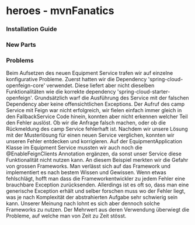 # heroes - mvnFanatics

### Installation Guide

### New Parts

### Problems
Beim Aufsetzen des neuen Equipment Service trafen wir auf einzelne konfigurative Probleme.
Zuerst hatten wir die Dependency 'spring-cloud-openfeign-core' verwendet. 
Diese liefert aber nicht dieselben Funktionalitäten wie die korrekte dependency 'spring-cloud-starter-openfeign'.
Grundsätzlich warf die Ausführung des Service mit der falschen Dependency aber keine offensichtlichen Exceptions.
Der Aufruf des camp Service mit Feign war nicht erfolgreich, wir fielen einfach immer gleich in den FallbackService Code hinein, konnten aber nicht erkennen welcher Teil den Fehler auslöst. Ob wir die Anfrage falsch machen, oder ob die 
Rückmeldung des camp Service fehlerhaft ist. 
Nachdem wir unsere Lösung mit der Musterlösung für einen neuen Service verglichen,
konnten wir unseren Fehler entdecken und korrigieren.
Auf der EquipmentApplication Klasse im Equipment Service mussten wir auch noch die @EnableFeignClients Annotation ergänzen, da sonst unser Service diese Funktionalität nicht nutzen kann.
An diesem Beispiel merkten wir die Gefahr von grossen Frameworks. 
Man verlässt sich auf das Framework und implementiert es nach bestem Wissen und Gewissen. Wenn etwas fehlschlägt, 
hofft man dass die Frameworkentwickler zu jedem Fehler eine brauchbare Exception zurücksenden. 
Allerdings ist es oft so, dass man eine generische Exception erhält und selber forschen muss wo der Fehler liegt, 
was je nach Komplexität der abstrahierten Aufgabe sehr schwierig sein kann.
Unserer Meinung nach lohnt es sich aber dennoch solche Frameworks zu nutzen. Der Mehrwert aus deren Verwendung 
überwiegt die Probleme, auf welche man von Zeit zu Zeit stösst.
